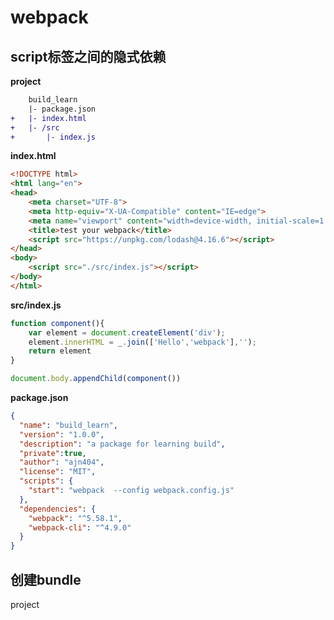 # webpack
## script标签之间的隐式依赖
<strong>project</strong>  
``` diff
    build_learn
    |- package.json
+   |- index.html
+   |- /src
+       |- index.js
```
<strong>index.html</strong>
``` html
<!DOCTYPE html>
<html lang="en">
<head>
    <meta charset="UTF-8">
    <meta http-equiv="X-UA-Compatible" content="IE=edge">
    <meta name="viewport" content="width=device-width, initial-scale=1.0">
    <title>test your webpack</title>
    <script src="https://unpkg.com/lodash@4.16.6"></script>
</head>
<body>
    <script src="./src/index.js"></script>
</body>
</html>
```
<strong>src/index.js</strong>
``` js
function component(){
    var element = document.createElement('div');
    element.innerHTML = _.join(['Hello','webpack'],'');
    return element
}

document.body.appendChild(component())
```
<strong>package.json</strong>
``` json
{
  "name": "build_learn",
  "version": "1.0.0",
  "description": "a package for learning build",
  "private":true,
  "author": "ajn404",
  "license": "MIT",
  "scripts": {
    "start": "webpack  --config webpack.config.js"
  },
  "dependencies": {
    "webpack": "^5.58.1",
    "webpack-cli": "^4.9.0"
  }
}
```
## 创建bundle
project
``` diff

```